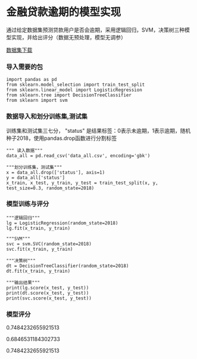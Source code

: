 # 金融贷款逾期的模型实现
通过给定数据集预测贷款用户是否会逾期，采用逻辑回归，SVM，决策树三种模型实现，并给出评分（数据无预处理，模型无调参）

[数据集下载](https://pan.baidu.com/s/1dtHJiV6zMbf_fWPi-dZ95g)

### 导入需要的包

```
import pandas as pd
from sklearn.model_selection import train_test_split
from sklearn.linear_model import LogisticRegression
from sklearn.tree import DecisionTreeClassifier
from sklearn import svm
```

###  数据导入和划分训练集,测试集

训练集和测试集三七分， "status" 是结果标签：0表示未逾期，1表示逾期，随机种子2018，使用pandas.drop函数进行分割标签
```
""" 读入数据"""
data_all = pd.read_csv('data_all.csv', encoding='gbk')

"""划分训练集，测试集"""
x = data_all.drop(['status'], axis=1)
y = data_all['status']
x_train, x_test, y_train, y_test = train_test_split(x, y, test_size=0.3, random_state=2018)
```

###  模型训练与评分
```
"""逻辑回归"""
lg = LogisticRegression(random_state=2018)
lg.fit(x_train, y_train)

"""SVM"""
svc = svm.SVC(random_state=2018)
svc.fit(x_train, y_train)

"""决策树"""
dt = DecisionTreeClassifier(random_state=2018)
dt.fit(x_train, y_train)

"""输出结果"""
print(lg.score(x_test, y_test))
print(dt.score(x_test, y_test))
print(svc.score(x_test, y_test))
```

### 模型评分
0.7484232655921513

0.6846531184302733

0.7484232655921513
